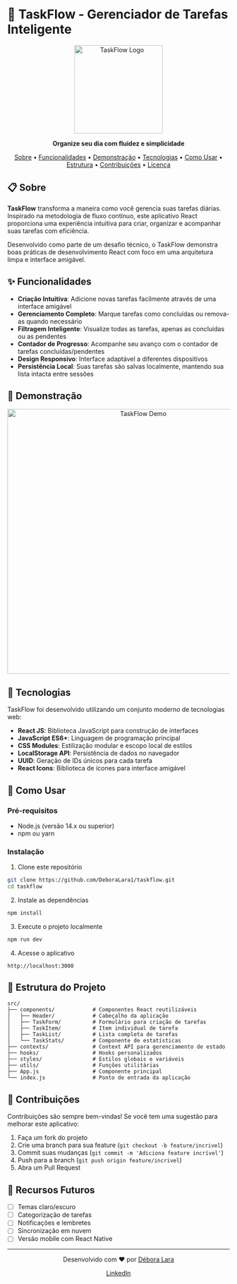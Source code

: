 # 🌊 TaskFlow - Gerenciador de Tarefas Inteligente

<p align="center">
  <img src="./src/assets/taskflow-logo.png" alt="TaskFlow Logo" width="200"/>
</p>

<p align="center">
  <strong>Organize seu dia com fluidez e simplicidade</strong>
</p>

<p align="center">
  <a href="#-sobre">Sobre</a> •
  <a href="#-funcionalidades">Funcionalidades</a> •
  <a href="#-demonstração">Demonstração</a> •
  <a href="#-tecnologias">Tecnologias</a> •
  <a href="#-como-usar">Como Usar</a> •
  <a href="#-estrutura-do-projeto">Estrutura</a> •
  <a href="#-contribuições">Contribuições</a> •
  <a href="#-licença">Licença</a>
</p>

## 📋 Sobre

**TaskFlow** transforma a maneira como você gerencia suas tarefas diárias. Inspirado na metodologia de fluxo contínuo, este aplicativo React proporciona uma experiência intuitiva para criar, organizar e acompanhar suas tarefas com eficiência.

Desenvolvido como parte de um desafio técnico, o TaskFlow demonstra boas práticas de desenvolvimento React com foco em uma arquitetura limpa e interface amigável.

## ✨ Funcionalidades

- **Criação Intuitiva**: Adicione novas tarefas facilmente através de uma interface amigável
- **Gerenciamento Completo**: Marque tarefas como concluídas ou remova-as quando necessário
- **Filtragem Inteligente**: Visualize todas as tarefas, apenas as concluídas ou as pendentes
- **Contador de Progresso**: Acompanhe seu avanço com o contador de tarefas concluídas/pendentes
- **Design Responsivo**: Interface adaptável a diferentes dispositivos
- **Persistência Local**: Suas tarefas são salvas localmente, mantendo sua lista intacta entre sessões

## 🎯 Demonstração

<p align="center">
  <img src="./src/assets/taskflow-demo.gif" alt="TaskFlow Demo" width="600"/>
</p>

## 🚀 Tecnologias

TaskFlow foi desenvolvido utilizando um conjunto moderno de tecnologias web:

- **React JS**: Biblioteca JavaScript para construção de interfaces
- **JavaScript ES6+**: Linguagem de programação principal
- **CSS Modules**: Estilização modular e escopo local de estilos
- **LocalStorage API**: Persistência de dados no navegador
- **UUID**: Geração de IDs únicos para cada tarefa
- **React Icons**: Biblioteca de ícones para interface amigável

## 🔧 Como Usar

### Pré-requisitos

- Node.js (versão 14.x ou superior)
- npm ou yarn

### Instalação

1. Clone este repositório
```bash
git clone https://github.com/DeboraLara1/taskflow.git
cd taskflow
```

2. Instale as dependências
```bash
npm install
```

3. Execute o projeto localmente
```bash
npm run dev
```

4. Acesse o aplicativo
```
http://localhost:3000
```

## 📁 Estrutura do Projeto

```
src/
├── components/            # Componentes React reutilizáveis
│   ├── Header/            # Cabeçalho da aplicação
│   ├── TaskForm/          # Formulário para criação de tarefas
│   ├── TaskItem/          # Item individual de tarefa
│   ├── TaskList/          # Lista completa de tarefas
│   └── TaskStats/         # Componente de estatísticas
├── contexts/              # Context API para gerenciamento de estado
├── hooks/                 # Hooks personalizados
├── styles/                # Estilos globais e variáveis
├── utils/                 # Funções utilitárias
├── App.js                 # Componente principal
└── index.js               # Ponto de entrada da aplicação
```

## 👥 Contribuições

Contribuições são sempre bem-vindas! Se você tem uma sugestão para melhorar este aplicativo:

1. Faça um fork do projeto
2. Crie uma branch para sua feature (`git checkout -b feature/incrivel`)
3. Commit suas mudanças (`git commit -m 'Adiciona feature incrível'`)
4. Push para a branch (`git push origin feature/incrivel`)
5. Abra um Pull Request

## 🌟 Recursos Futuros

- [ ] Temas claro/escuro
- [ ] Categorização de tarefas
- [ ] Notificações e lembretes
- [ ] Sincronização em nuvem
- [ ] Versão mobile com React Native

---

<p align="center">
  Desenvolvido com ❤️ por <a href="https://github.com/DeboraLara1">Débora Lara</a>
</p>

<p align="center">
  <a href="https://www.linkedin.com/in/deboralara/">LinkedIn</a> 
</p>
